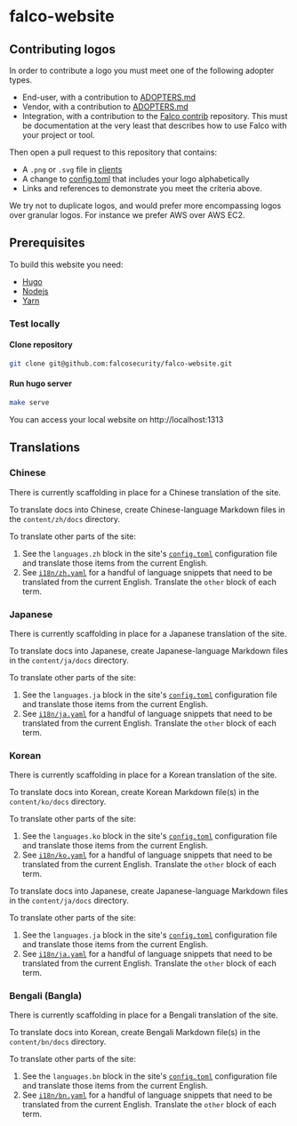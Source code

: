 # falco-website

## Contributing logos

In order to contribute a logo you must meet one of the following adopter types.

 - End-user, with a contribution to [ADOPTERS.md](https://github.com/falcosecurity/falco/blob/master/ADOPTERS.md)
 - Vendor, with a contribution to [ADOPTERS.md](https://github.com/falcosecurity/falco/blob/master/ADOPTERS.md)
 - Integration, with a contribution to the [Falco contrib](https://github.com/falcosecurity/contrib) repository. This must be documentation at the very least that describes how to use Falco with your project or tool.

Then open a pull request to this repository that contains:

 - A `.png` or `.svg` file in [clients](https://github.com/falcosecurity/falco-website/tree/master/themes/falco-fresh/static/images/logos/clients)
 - A change to [config.toml](https://github.com/falcosecurity/falco-website/blob/master/config.toml) that includes your logo alphabetically
 - Links and references to demonstrate you meet the criteria above.

We try not to duplicate logos, and would prefer more encompassing logos over granular logos. For instance we prefer AWS over AWS EC2.

## Prerequisites

To build this website you need:

* [Hugo](https://gohugo.io/getting-started/installing/)
* [Nodejs](https://nodejs.org/en/download/)
* [Yarn](https://yarnpkg.com/lang/en/docs/install/#windows-stable)

### Test locally

#### Clone repository

```bash
git clone git@github.com:falcosecurity/falco-website.git
```

#### Run hugo server

```bash
make serve
```

You can access your local website on http://localhost:1313

## Translations

### Chinese

There is currently scaffolding in place for a Chinese translation of the site.

To translate docs into Chinese, create Chinese-language Markdown files in the `content/zh/docs` directory.

To translate other parts of the site:

1. See the `languages.zh` block in the site's [`config.toml`](./config.toml) configuration file and translate those items from the current English.
1. See [`i18n/zh.yaml`](./i18n/zh.yaml) for a handful of language snippets that need to be translated from the current English. Translate the `other` block of each term.

### Japanese

There is currently scaffolding in place for a Japanese translation of the site.

To translate docs into Japanese, create Japanese-language Markdown files in the `content/ja/docs` directory.

To translate other parts of the site:

1. See the `languages.ja` block in the site's [`config.toml`](./config.toml) configuration file and translate those items from the current English.
1. See [`i18n/ja.yaml`](./i18n/ja.yaml) for a handful of language snippets that need to be translated from the current English. Translate the `other` block of each term.

### Korean

There is currently scaffolding in place for a Korean translation of the site.

To translate docs into Korean, create Korean Markdown file(s) in the `content/ko/docs` directory.

To translate other parts of the site:

1. See the `languages.ko` block in the site's [`config.toml`](./config.toml) configuration file and translate those items from the current English.
1. See [`i18n/ko.yaml`](./i18n/ko.yaml) for a handful of language snippets that need to be translated from the current English. Translate the `other` block of each term.

To translate docs into Japanese, create Japanese-language Markdown files in the `content/ja/docs` directory.

To translate other parts of the site:

1. See the `languages.ja` block in the site's [`config.toml`](./config.toml) configuration file and translate those items from the current English.
1. See [`i18n/ja.yaml`](./i18n/ja.yaml) for a handful of language snippets that need to be translated from the current English. Translate the `other` block of each term.

### Bengali (Bangla)

There is currently scaffolding in place for a Bengali translation of the site.

To translate docs into Korean, create Bengali Markdown file(s) in the `content/bn/docs` directory.

To translate other parts of the site:

1. See the `languages.bn` block in the site's [`config.toml`](./config.toml) configuration file and translate those items from the current English.
1. See [`i18n/bn.yaml`](./i18n/ko.yaml) for a handful of language snippets that need to be translated from the current English. Translate the `other` block of each term.
